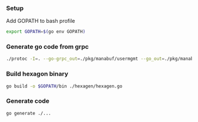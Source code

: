 ### Setup
Add GOPATH to bash profile
```bash
export GOPATH=$(go env GOPATH)
```

### Generate go code from grpc
```bash
./protoc -I=. --go-grpc_out=./pkg/manabuf/usermgmt --go_out=./pkg/manabuf/usermgmt ./proto/usermgmt/user.proto
```

### Build hexagon binary
```bash
go build -o $GOPATH/bin ./hexagen/hexagen.go
```

### Generate code
```bash
go generate ./...
```